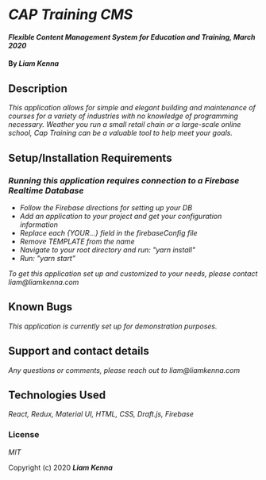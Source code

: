 # _CAP Training CMS_

#### _Flexible Content Management System for Education and Training, March 2020_

#### By _**Liam Kenna**_

## Description

_This application allows for simple and elegant building and maintenance of courses for a variety of industries with no knowledge of programming necessary. Weather you run a small retail chain or a large-scale online school, Cap Training can be a valuable tool to help meet your goals._

## Setup/Installation Requirements

### _Running this application requires connection to a Firebase Realtime Database_

- _Follow the Firebase directions for setting up your DB_
- _Add an application to your project and get your configuration information_
- _Replace each {YOUR...} field in the firebaseConfig file_
- _Remove TEMPLATE from the name_
- _Navigate to your root directory and run: "yarn install"_
- _Run: "yarn start"_

_To get this application set up and customized to your needs, please contact liam@liamkenna.com_

## Known Bugs

_This application is currently set up for demonstration purposes._

## Support and contact details

_Any questions or comments, please reach out to liam@liamkenna.com_

## Technologies Used

_React, Redux, Material UI, HTML, CSS, Draft.js, Firebase_

### License

_MIT_

Copyright (c) 2020 **_Liam Kenna_**
